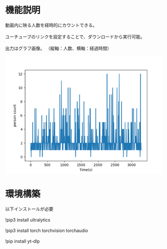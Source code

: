 
# 機能説明
動画内に映る人数を経時的にカウントできる。
<br>
<br>
ユーチューブのリンクを設定することで、ダウンロードから実行可能。
<br>
<br>
出力はグラフ画像。
（縦軸：人数、横軸：経過時間）

![出力](img/count_human_result.png)


# 環境構築
以下インストールが必要
<br>
<br>
!pip3 install ultralytics
<br>
<br>
!pip3 install torch torchvision torchaudio
<br>
<br>
!pip install yt-dlp

